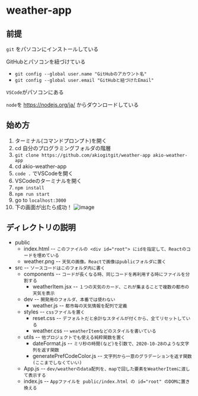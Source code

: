 # weather-app

## 前提
`git` をパソコンにインストールしている

GitHubとパソコンを紐づけている
- `git config --global user.name "GitHubのアカウント名"`
- `git config --global user.email "GitHubと紐づけたEmail"`

`VSCode`がパソコンにある

`node`を https://nodejs.org/ja/ からダウンロードしている

## 始め方
1. ターミナル(コマンドプロンプト)を開く
2. cd 自分のプログラミングフォルダの階層
3. `git clone https://github.com/akiogitgit/weather-app akio-weather-app`
4. cd akio-weather-app
5. `code .` でVSCodeを開く
6. VSCodeのターミナルを開く
7. `npm install`
8. `npm run start`
9. go to `localhost:3000`
10. 下の画面が出たら成功！
![image](https://user-images.githubusercontent.com/88410576/197719172-1beeb0fa-d3f8-4f5e-adec-62d514fb5232.png)

## ディレクトリの説明
- public
  - index.html -- `このファイルの <div id="root"> にidを指定して、Reactのコードを埋めている`
  - weather.png -- `天気の画像。Reactで画像はpublicフォルダに置く`
- src -- `ソースコードはこのフォルダ内に書く`
  - components -- `コードが長くなる時、同じコードを再利用する時にファイルを分割する`
    - weatherItem.jsx -- `１つの天気のカード、これが集まることで複数の都市の天気を表示`
  - dev -- `開発用のフォルダ、本番では使わない`
    - weather.js -- `都市毎の天気情報を配列で定義`
  - styles -- `cssファイルを置く`
    - reset.css -- `デフォルトだと余計なスタイルが付くから、全てリセットしている`
    - weather.css -- `weatherItemなどのスタイルを書いている`
  - utils -- `他プロジェクトでも使える純粋関数を置く`
    - dateFormat.js -- `ミリ秒の時間(など)を引数で、2020-10-28のような文字列を返す関数`
    - generatePrefCodeColor.js -- `文字列から一意のグラデーションを返す関数(ここまでしなくていい)`
  - App.js -- `dev/weatherのdata配列を、mapで回した要素をWeatherItemに渡して表示する`
  - index.js -- `Appファイルを public/index.html の id="root" のDOMに置き換える`
